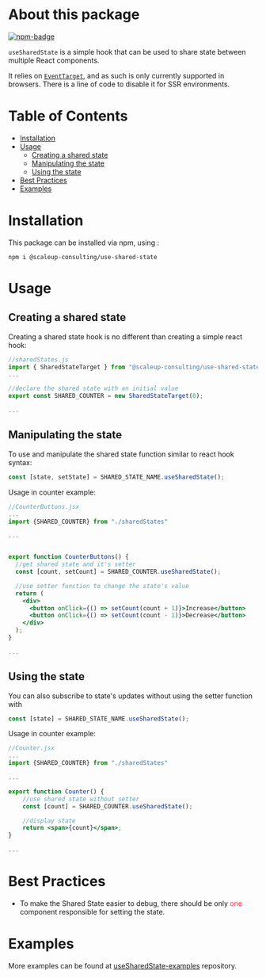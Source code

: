 # About this package

<a href="https://www.npmjs.com/package/@scaleup-consulting/use-shared-state"><img src="https://img.shields.io/npm/v/@scaleup-consulting/use-shared-state" alt="npm-badge"/></a>

`useSharedState` is a simple hook that can be used to share state between multiple React components.

It relies on [`EventTarget`](https://developer.mozilla.org/en-US/docs/Web/API/EventTarget), and as such is only currently supported in browsers. There is a line of code to disable it for SSR environments.

# Table of Contents

- [Installation](#installation)
- [Usage](#usage)
  - [Creating a shared state](#creating-a-shared-state)
  - [Manipulating the state](#manipulating-the-state)
  - [Using the state](#using-the-state)
- [Best Practices](#best-practices)
- [Examples](#examples)

# Installation

This package can be installed via npm, using :

`npm i @scaleup-consulting/use-shared-state`

# Usage

## Creating a shared state

Creating a shared state hook is no different than creating a simple react hook:

```js
//sharedStates.js
import { SharedStateTarget } from "@scaleup-consulting/use-shared-state";
...

//declare the shared state with an initial value
export const SHARED_COUNTER = new SharedStateTarget(0);

...
```

## Manipulating the state

To use and manipulate the shared state function similar to react hook syntax:

```jsx
const [state, setState] = SHARED_STATE_NAME.useSharedState();
```

Usage in counter example:

```jsx
//CounterButtons.jsx
...
import {SHARED_COUNTER} from "./sharedStates"

...


export function CounterButtons() {
  //get shared state and it's setter
  const [count, setCount] = SHARED_COUNTER.useSharedState();

  //use setter function to change the state's value
  return (
    <div>
      <button onClick={() => setCount(count + 1)}>Increase</button>
      <button onClick={() => setCount(count - 1)}>Decrease</button>
    </div>
  );
}

...
```

## Using the state

You can also subscribe to state's updates without using the setter function with

```jsx
const [state] = SHARED_STATE_NAME.useSharedState();
```

Usage in counter example:

```jsx
//Counter.jsx
...
import {SHARED_COUNTER} from "./sharedStates"

...

export function Counter() {
    //use shared state without setter
    const [count] = SHARED_COUNTER.useSharedState();

    //display state
    return <span>{count}</span>;
}

...

```

# Best Practices

- To make the Shared State easier to debug, there should be only <span style="color:#FA2D48">one</span> component responsible for setting the state.

# Examples

More examples can be found at [useSharedState-examples](https://github.com/ScaleupConsulting/useSharedState-examples) repository.
